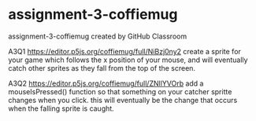 # assignment-3-coffiemug
assignment-3-coffiemug created by GitHub Classroom

A3Q1
https://editor.p5js.org/coffiemug/full/NiBzj0ny2
create a sprite for your game which follows the x position of your mouse, and will eventually catch other sprites as they fall from the top of the screen. 

A3Q2
https://editor.p5js.org/coffiemug/full/ZNllYVOrb
add a mouseIsPressed() function so that something on your catcher spritte changes when you click. this will eventually be the change that occurs when the falling sprite is caught.

